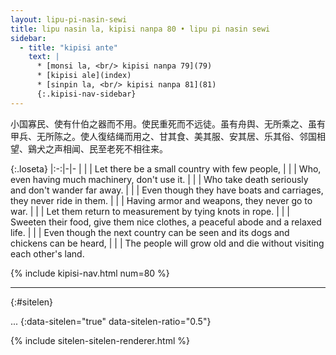 ```yaml
---
layout: lipu-pi-nasin-sewi
title: lipu nasin la, kipisi nanpa 80 • lipu pi nasin sewi
sidebar:
  - title: "kipisi ante"
    text: |
      * [monsi la, <br/> kipisi nanpa 79](79)
      * [kipisi ale](index)
      * [sinpin la, <br/> kipisi nanpa 81](81)
      {:.kipisi-nav-sidebar}
---
```


小国寡民、使有什伯之器而不用。使民重死而不远徒。虽有舟舆、无所乘之、虽有甲兵、无所陈之。使人復结绳而用之、甘其食、美其服、安其居、乐其俗、邻国相 望、鷄犬之声相闻、民至老死不相往来。

{:.loseta}
|:-:|-|-
|  |  | Let there be a small country with few people,
|  |  | Who, even having much machinery, don't use it.
|  |  | Who take death seriously and don't wander far away.
|  |  | Even though they have boats and carriages, they never ride in them.
|  |  | Having armor and weapons, they never go to war.
|  |  | Let them return to measurement by tying knots in rope.
|  |  | Sweeten their food, give them nice clothes, a peaceful abode and a relaxed life.
|  |  | Even though the next country can be seen and its dogs and chickens can be heard,
|  |  | The people will grow old and die without visiting each other's land.

{% include kipisi-nav.html num=80 %}

-------
{:#sitelen}

...
{:data-sitelen="true" data-sitelen-ratio="0.5"}

{% include sitelen-sitelen-renderer.html %}
